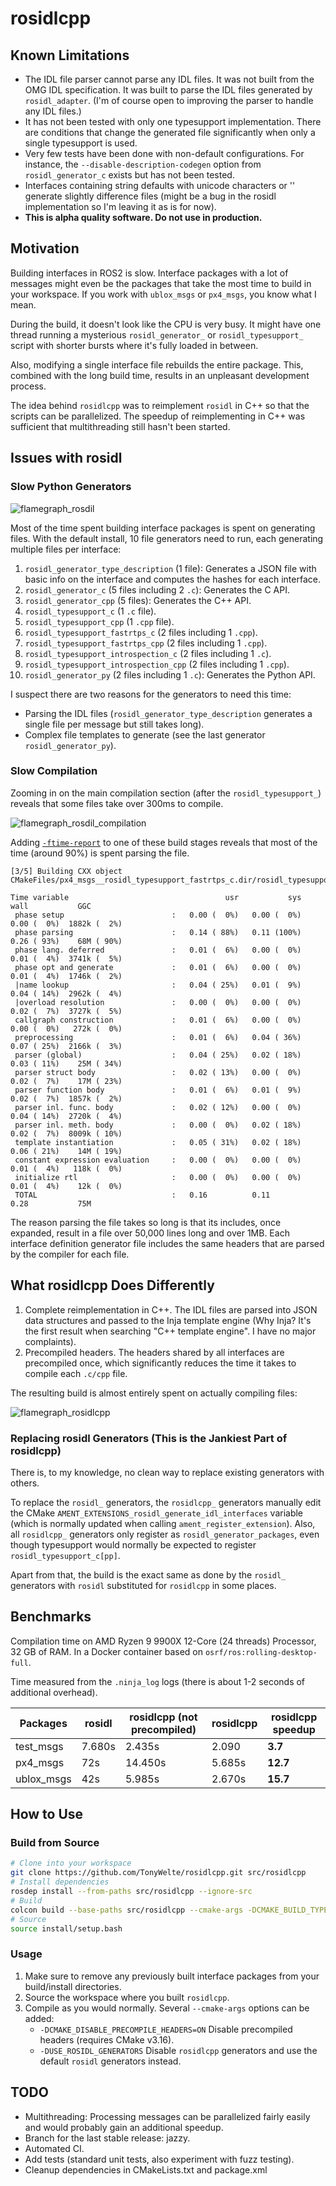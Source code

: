 # rosidlcpp

## Known Limitations

- The IDL file parser cannot parse any IDL files. It was not built from the OMG IDL specification. It was built to parse the IDL files generated by `rosidl_adapter`. (I'm of course open to improving the parser to handle any IDL files.)
- It has not been tested with only one typesupport implementation. There are conditions that change the generated file significantly when only a single typesupport is used.
- Very few tests have been done with non-default configurations. For instance, the `--disable-description-codegen` option from `rosidl_generator_c` exists but has not been tested.
- Interfaces containing string defaults with unicode characters or '\' generate slightly difference files (might be a bug in the rosidl implementation so I'm leaving it as is for now). 
- **This is alpha quality software. Do not use in production.**

## Motivation

Building interfaces in ROS2 is slow. Interface packages with a lot of messages might even be the packages that take the most time to build in your workspace. If you work with `ublox_msgs` or `px4_msgs`, you know what I mean.

During the build, it doesn't look like the CPU is very busy. It might have one thread running a mysterious `rosidl_generator_` or `rosidl_typesupport_` script with shorter bursts where it's fully loaded in between.

Also, modifying a single interface file rebuilds the entire package. This, combined with the long build time, results in an unpleasant development process.

The idea behind `rosidlcpp` was to reimplement `rosidl` in C++ so that the scripts can be parallelized. The speedup of reimplementing in C++ was sufficient that multithreading still hasn't been started.

## Issues with rosidl

### Slow Python Generators

![flamegraph_rosdil](./rosidlcpp/img/flamegraph_rosidl.jpg)

Most of the time spent building interface packages is spent on generating files. With the default install, 10 file generators need to run, each generating multiple files per interface:
1. `rosidl_generator_type_description` (1 file): Generates a JSON file with basic info on the interface and computes the hashes for each interface.
2. `rosidl_generator_c` (5 files including 2 `.c`): Generates the C API.
3. `rosidl_generator_cpp` (5 files): Generates the C++ API.
4. `rosidl_typesupport_c` (1 `.c` file).
5. `rosidl_typesupport_cpp` (1 `.cpp` file).
6. `rosidl_typesupport_fastrtps_c` (2 files including 1 `.cpp`).
7. `rosidl_typesupport_fastrtps_cpp` (2 files including 1 `.cpp`).
8. `rosidl_typesupport_introspection_c` (2 files including 1 `.c`).
9. `rosidl_typesupport_introspection_cpp` (2 files including 1 `.cpp`).
10. `rosidl_generator_py` (2 files including 1 `.c`): Generates the Python API.

I suspect there are two reasons for the generators to need this time:
- Parsing the IDL files (`rosidl_generator_type_description` generates a single file per message but still takes long).
- Complex file templates to generate (see the last generator `rosidl_generator_py`).

### Slow Compilation

Zooming in on the main compilation section (after the `rosidl_typesupport_`) reveals that some files take over 300ms to compile.

![flamegraph_rosdil_compilation](./rosidlcpp/img/flamegraph_rosidl_compilation.jpg)

Adding [`-ftime-report`](https://gcc.gnu.org/onlinedocs/gcc/Developer-Options.html#index-ftime-report) to one of these build stages reveals that most of the time (around 90%) is spent parsing the file.

```
[3/5] Building CXX object CMakeFiles/px4_msgs__rosidl_typesupport_fastrtps_c.dir/rosidl_typesupport_fastrtps_c/px4_msgs/msg/detail/action_request__type_support_c.cpp.o

Time variable                                   usr           sys          wall           GGC
 phase setup                        :   0.00 (  0%)   0.00 (  0%)   0.00 (  0%)  1882k (  2%)
 phase parsing                      :   0.14 ( 88%)   0.11 (100%)   0.26 ( 93%)    68M ( 90%)
 phase lang. deferred               :   0.01 (  6%)   0.00 (  0%)   0.01 (  4%)  3741k (  5%)
 phase opt and generate             :   0.01 (  6%)   0.00 (  0%)   0.01 (  4%)  1746k (  2%)
 |name lookup                       :   0.04 ( 25%)   0.01 (  9%)   0.04 ( 14%)  2962k (  4%)
 |overload resolution               :   0.00 (  0%)   0.00 (  0%)   0.02 (  7%)  3727k (  5%)
 callgraph construction             :   0.01 (  6%)   0.00 (  0%)   0.00 (  0%)   272k (  0%)
 preprocessing                      :   0.01 (  6%)   0.04 ( 36%)   0.07 ( 25%)  2166k (  3%)
 parser (global)                    :   0.04 ( 25%)   0.02 ( 18%)   0.03 ( 11%)    25M ( 34%)
 parser struct body                 :   0.02 ( 13%)   0.00 (  0%)   0.02 (  7%)    17M ( 23%)
 parser function body               :   0.01 (  6%)   0.01 (  9%)   0.02 (  7%)  1857k (  2%)
 parser inl. func. body             :   0.02 ( 12%)   0.00 (  0%)   0.04 ( 14%)  2720k (  4%)
 parser inl. meth. body             :   0.00 (  0%)   0.02 ( 18%)   0.02 (  7%)  8009k ( 10%)
 template instantiation             :   0.05 ( 31%)   0.02 ( 18%)   0.06 ( 21%)    14M ( 19%)
 constant expression evaluation     :   0.00 (  0%)   0.00 (  0%)   0.01 (  4%)   118k (  0%)
 initialize rtl                     :   0.00 (  0%)   0.00 (  0%)   0.01 (  4%)    12k (  0%)
 TOTAL                              :   0.16          0.11          0.28           75M
```

The reason parsing the file takes so long is that its includes, once expanded, result in a file over 50,000 lines long and over 1MB. Each interface definition generator file includes the same headers that are parsed by the compiler for each file.

## What rosidlcpp Does Differently

1. Complete reimplementation in C++. The IDL files are parsed into JSON data structures and passed to the Inja template engine (Why Inja? It's the first result when searching "C++ template engine". I have no major complaints).
2. Precompiled headers. The headers shared by all interfaces are precompiled once, which significantly reduces the time it takes to compile each `.c/cpp` file.

The resulting build is almost entirely spent on actually compiling files:

![flamegraph_rosidlcpp](./rosidlcpp/img/flamegraph_rosidlcpp.jpg)

### Replacing rosidl Generators (This is the Jankiest Part of rosidlcpp)

There is, to my knowledge, no clean way to replace existing generators with others.

To replace the `rosidl_` generators, the `rosidlcpp_` generators manually edit the CMake `AMENT_EXTENSIONS_rosidl_generate_idl_interfaces` variable (which is normally updated when calling `ament_register_extension`). Also, all `rosidlcpp_` generators only register as `rosidl_generator_packages`, even though typesupport would normally be expected to register `rosidl_typesupport_c[pp]`.

Apart from that, the build is the exact same as done by the `rosidl_` generators with `rosidl` substituted for `rosidlcpp` in some places.

## Benchmarks

Compilation time on AMD Ryzen 9 9900X 12-Core (24 threads) Processor, 32 GB of RAM. In a Docker container based on `osrf/ros:rolling-desktop-full`.

Time measured from the `.ninja_log` logs (there is about 1-2 seconds of additional overhead).

| Packages   | rosidl | rosidlcpp (not precompiled) | rosidlcpp | **rosidlcpp speedup** |
| ---------- | ------ | --------------------------- | --------- | --------------------- |
| test_msgs  | 7.680s | 2.435s                      | 2.090     | **3.7**               |
| px4_msgs   | 72s    | 14.450s                     | 5.685s    | **12.7**              |
| ublox_msgs | 42s    | 5.985s                      | 2.670s    | **15.7**              |

## How to Use

### Build from Source

```sh
# Clone into your workspace
git clone https://github.com/TonyWelte/rosidlcpp.git src/rosidlcpp
# Install dependencies
rosdep install --from-paths src/rosidlcpp --ignore-src
# Build
colcon build --base-paths src/rosidlcpp --cmake-args -DCMAKE_BUILD_TYPE=Release
# Source
source install/setup.bash
```

### Usage

1. Make sure to remove any previously built interface packages from your build/install directories.
2. Source the workspace where you built `rosidlcpp`.
3. Compile as you would normally. Several `--cmake-args` options can be added:
   - `-DCMAKE_DISABLE_PRECOMPILE_HEADERS=ON` Disable precompiled headers (requires CMake v3.16).
   - `-DUSE_ROSIDL_GENERATORS` Disable `rosidlcpp` generators and use the default `rosidl` generators instead.

## TODO

- Multithreading: Processing messages can be parallelized fairly easily and would probably gain an additional speedup.
- Branch for the last stable release: jazzy.
- Automated CI.
- Add tests (standard unit tests, also experiment with fuzz testing).
- Cleanup dependencies in CMakeLists.txt and package.xml